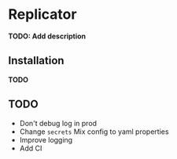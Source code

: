 # Replicator

**TODO: Add description**

## Installation

**TODO**

## TODO

+ Don't debug log in prod
+ Change `secrets` Mix config to yaml properties
+ Improve logging
+ Add CI
